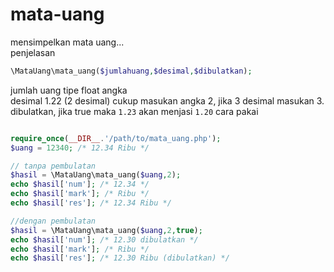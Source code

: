 # mata-uang
mensimpelkan mata uang...
<br>
penjelasan<br>
```php
\MataUang\mata_uang($jumlahuang,$desimal,$dibulatkan);
```
jumlah uang tipe float angka<br>
desimal 1.22 (2 desimal) cukup masukan angka 2, jika 3 desimal masukan 3.<br>
dibulatkan, jika true maka `1.23` akan menjasi `1.20`
cara pakai
```php

require_once(__DIR__.'/path/to/mata_uang.php');
$uang = 12340; /* 12.34 Ribu */

// tanpa pembulatan
$hasil = \MataUang\mata_uang($uang,2);
echo $hasil['num']; /* 12.34 */
echo $hasil['mark']; /* Ribu */
echo $hasil['res']; /* 12.34 Ribu */

//dengan pembulatan
$hasil = \MataUang\mata_uang($uang,2,true);
echo $hasil['num']; /* 12.30 dibulatkan */
echo $hasil['mark']; /* Ribu */
echo $hasil['res']; /* 12.30 Ribu (dibulatkan) */
```
